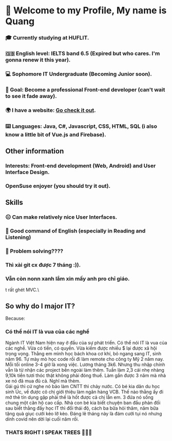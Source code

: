 # 👋 Welcome to my Profile, My name is Quang
### 🎓 Currently studying at HUFLIT.
### 🇬🇧 English level: IELTS band 6.5 (Expired but who cares. I'm gonna renew it this year).
### 💻 Sophomore IT Undergraduate (Becoming Junior soon).
### 🏁 Goal: Become a professional Front-end developer (can't wait to see it fade away).
### 🌍 I have a website: [Go check it out](https://fowardslash.github.io).
### ⌨️ Languages: Java, C#, Javascript, CSS, HTML, SQL (i also know a little bit of Vue.js and Firebase).
## Other information
### Interests: Front-end development (Web, Android) and User Interface Design.
### OpenSuse enjoyer (you should try it out).
## Skills
### 😐 Can make relatively nice User Interfaces.
### 🙂 Good command of English (especially in Reading and Listening)
### 🤔 Problem solving????

### Thì xài git cx được 7 tháng :)).
### Vẫn còn nonn xanh lắm xin mấy anh pro chỉ giáo.
t rất ghét MVC.\
## So why do I major IT?
Because:
### Có thể nói IT là vua của các nghề
Ngành IT Việt Nam hiện nay ở đầu của sự phát triển. Có thể nói IT là vua của các nghề. Vừa có tiền, có quyền. Vừa kiếm được nhiều $ lại được xã hội trọng vọng.
Thằng em mình học bách khoa cơ khí, bỏ ngang sang IT, sinh năm 96. Tự mày mò học code rồi đi làm remote cho công ty Mỹ 2 năm nay. Mỗi tối online 3-4 giờ là xong việc. Lương tháng 3k6. Nhưng thu nhập chính vẫn là từ nhận các project bên ngoài làm thêm. Tuần làm 2,3 cái nhẹ nhàng 9,10k tiền tươi thóc thật không phải đóng thuế. Làm gần được 3 năm mà nhà xe nó đã mua đủ cả. Nghĩ mà thèm.\
Gái gú thì cứ nghe nó bảo làm CNTT thì chảy nước. Có bé kia dân du học sinh Úc, về được cô chị giới thiệu làm ngân hàng VCB. Thế nào thằng ấy đi mở thẻ tín dụng gặp phải thế là hốt được cả chị lẫn em. 3 đứa nó sống chung một căn hộ cao cấp. Nhà con bé kia biết chuyện ban đầu phản đối sau biết thằng đấy học IT thì đổi thái độ, cách ba bữa hỏi thăm, năm bữa tặng quà giục cưới kẻo lỡ kèo. Đáng lẽ tháng này là đám cưới tụi nó nhưng dính covid nên dời lại cuối năm rồi.

### THATS RIGHT I SPEAK TREES 🌲🌲🌲
